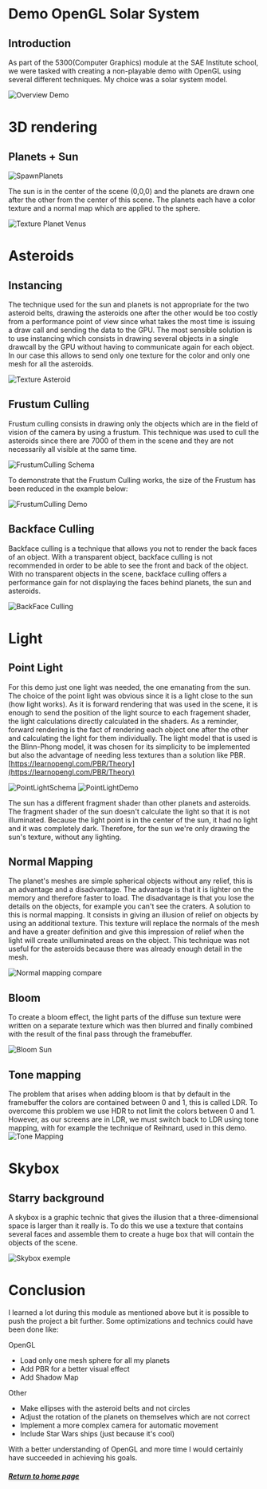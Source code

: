 # Demo OpenGL Solar System

## Introduction

As part of the 5300(Computer Graphics) module at the SAE Institute school, we were tasked with creating a non-playable demo with OpenGL using several different techniques. My choice was a solar system model.

![Overview Demo](../assets/GIF/Demo1.gif)

# 3D rendering
## Planets + Sun
![SpawnPlanets](../assets/GIF/spawnPlanets.gif)

The sun is in the center of the scene (0,0,0) and the planets are drawn one after the other from the center of this scene. The planets each have a color texture and a normal map which are applied to the sphere.

![Texture Planet Venus](../assets/Montage_normal_mapping.PNG)


# Asteroids
## Instancing
The technique used for the sun and planets is not appropriate for the two asteroid belts, drawing the asteroids one after the other would be too costly from a performance point of view since what takes the most time is issuing a draw call and sending the data to the GPU. The most sensible solution is to use instancing which consists in drawing several objects in a single drawcall by the GPU without having to communicate again for each object. In our case this allows to send only one texture for the color and only one mesh for all the asteroids.

![Texture Asteroid](../assets/Montage_Asteroid.PNG)

## Frustum Culling
Frustum culling consists in drawing only the objects which are in the field of vision of the camera by using a frustum. This technique was used to cull the asteroids since there are 7000 of them in the scene and they are not necessarily all visible at the same time.

![FrustumCulling Schema](../assets/FrustumCulling.jpg)

To demonstrate that the Frustum Culling works, the size of the Frustum has been reduced in the example below:

![FrustumCulling Demo](../assets/GIF/FrustumCulling.gif)

## Backface Culling
Backface culling is a technique that allows you not to render the back faces of an object. With a transparent object, backface culling is not recommended in order to be able to see the front and back of the object.
With no transparent objects in the scene, backface culling offers a performance gain for not displaying the faces behind planets, the sun and asteroids.

![BackFace Culling](../assets/backfaceCulling.png)

# Light
## Point Light
For this demo just one light was needed, the one emanating from the sun. The choice of the point light was obvious since it is a light close to the sun (how light works). As it is forward rendering that was used in the scene, it is enough to send the position of the light source to each fragement shader, the light calculations directly calculated in the shaders. As a reminder, forward rendering is the fact of rendering each object one after the other and calculating the light for them individually. The light model that is used is the Blinn-Phong model, it was chosen for its simplicity to be implemented but also the advantage of needing less textures than a solution like PBR. [https://learnopengl.com/PBR/Theory](https://learnopengl.com/PBR/Theory)

![PointLightSchema](../assets/PointLight.PNG)
![PointLightDemo](../assets/PointLight3.png)

The sun has a different fragment shader than other planets and asteroids. The fragment shader of the sun doesn't calculate the light so that it is not illuminated. Because the light point is in the center of the sun, it had no light and it was completely dark. Therefore, for the sun we're only drawing the sun's texture, without any lighting.

## Normal Mapping
The planet's meshes are simple spherical objects without any relief, this is an advantage and a disadvantage. The advantage is that it is lighter on the memory and therefore faster to load. The disadvantage is that you lose the details on the objects, for example you can't see the craters.
A solution to this is normal mapping. It consists in giving an illusion of relief on objects by using an additional texture. This texture will replace the normals of the mesh and have a greater definition and give this impression of relief when the light will create unilluminated areas on the object. This technique was not useful for the asteroids because there was already enough detail in the mesh.

![Normal mapping compare](../assets/normal_mapping_compare.png)

## Bloom
To create a bloom effect, the light parts of the diffuse sun texture were written on a separate texture which was then blurred and finally combined with the result of the final pass through the framebuffer.

![Bloom Sun](../assets/Montage_bloom_sun2.PNG)

## Tone mapping
The problem that arises when adding bloom is that by default in the framebuffer the colors are contained between 0 and 1, this is called LDR. To overcome this problem we use HDR to not limit the colors between 0 and 1. However, as our screens are in LDR, we must switch back to LDR using tone mapping, with for example the technique of Reihnard, used in this demo.
![Tone Mapping](../assets/hdr_exposure_tone_mapping.png)

# Skybox
## Starry background
A skybox is a graphic technic that gives the illusion that a three-dimensional space is larger than it really is. To do this we use a texture that contains several faces and assemble them to create a huge box that will contain the objects of the scene.

![Skybox exemple](../assets/Example_Skybox.png)

# Conclusion
I learned a lot during this module as mentioned above but it is possible to push the project a bit further. Some optimizations and technics could have been done like:

OpenGL
* Load only one mesh sphere for all my planets
* Add PBR for a better visual effect
* Add Shadow Map

Other
* Make ellipses with the asteroid belts and not circles
* Adjust the rotation of the planets on themselves which are not correct
* Implement a more complex camera for automatic movement
* Include Star Wars ships (just because it's cool)

With a better understanding of OpenGL and more time I would certainly have succeeded in achieving his goals.

##### [Return to home page](https://sosolamojo.github.io/)
